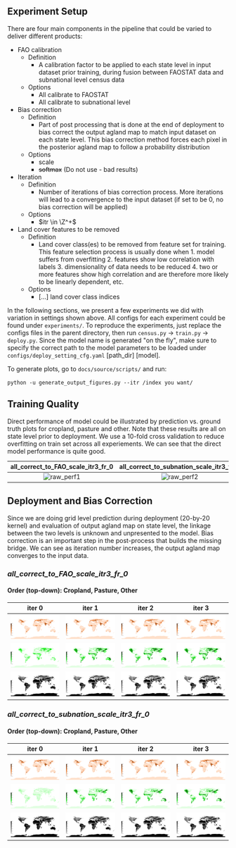 ## Experiment Setup

There are four main components in the pipeline that could be varied to deliver different products:
* FAO calibration
  * Definition
    * A calibration factor to be applied to each state level in input dataset prior training, during fusion between FAOSTAT data and subnational level census data
  * Options
    * All calibrate to FAOSTAT 
    * All calibrate to subnational level
* Bias correction 
  * Definition
    * Part of post processing that is done at the end of deployment to bias correct the output agland map to match input dataset on each state level. This bias correction method forces each pixel in the posterior agland map to follow a probability distribution 
  * Options
    * scale 
    * ~~softmax~~ (Do not use - bad results)
* Iteration
  * Definition
    * Number of iterations of bias correction process. More iterations will lead to a convergence to the input dataset (if set to be 0, no bias correction will be applied)
  * Options
    * $itr \in \Z^+$
* Land cover features to be removed
  * Definition
    * Land cover class(es) to be removed from feature set for training. This feature selection process is usually done when 1. model suffers from overfitting 2. features show low correlation with labels 3. dimensionality of data needs to be reduced 4. two or more features show high correlation and are therefore more likely to be linearly dependent, etc. 
  * Options
    * [...] land cover class indices

In the following sections, we present a few experiments we did with variation in settings shown above. All configs for each experiment could be found under ```experiments/```. To reproduce the experiments, just replace the configs files in  the parent directory, then run ```census.py``` -> ```train.py``` -> ```deploy.py```. Since the model name is generated "on the fly", make sure to specify the correct path to the model parameters to be loaded under ```configs/deploy_setting_cfg.yaml``` [path_dir] [model].

To generate plots, go to ```docs/source/scripts/``` and run:
```
python -u generate_output_figures.py --itr /index you want/
```

## Training Quality
Direct performance of model could be illustrated by prediction vs. ground truth plots for cropland, pasture and other. Note that these results are all on state level prior to deployment. We use a 10-fold cross validation to reduce overfitting on train set across all experiements. We can see that the direct model performance is quite good.  

|                                           all_correct_to_FAO_scale_itr3_fr_0                                           |                                           all_correct_to_subnation_scale_itr3_fr_0                                           |
| :--------------------------------------------------------------------------------------------------------------------: | :--------------------------------------------------------------------------------------------------------------------------: |
| ![raw_perf1](../docs/source/_static/img/model_outputs/all_correct_to_FAO_scale_itr3_fr_0/pred_vs_ground_truth_fig.png) | ![raw_perf2](../docs/source/_static/img/model_outputs/all_correct_to_subnation_scale_itr3_fr_0/pred_vs_ground_truth_fig.png) |


## Deployment and Bias Correction 
Since we are doing grid level prediction during deployment (20-by-20 kernel) and evaluation of output agland map on state level, the linkage between the two levels is unknown and unpresented to the model. Bias correction is an important step in the post-process that builds the missing bridge. We can see as iteration number increases, the output agland map converges to the input data. 

### *all_correct_to_FAO_scale_itr3_fr_0*
#### Order (top-down): Cropland, Pasture, Other
| iter 0                                                                                                                    | iter 1                                                                                                                    | iter 2                                                                                                                    | iter 3                                                                                                                    |
| ------------------------------------------------------------------------------------------------------------------------- | ------------------------------------------------------------------------------------------------------------------------- | ------------------------------------------------------------------------------------------------------------------------- | ------------------------------------------------------------------------------------------------------------------------- |
| ![cropland_map_itr0_1](../docs/source/_static/img/model_outputs/all_correct_to_FAO_scale_itr3_fr_0/output_0_cropland.png) | ![cropland_map_itr1_1](../docs/source/_static/img/model_outputs/all_correct_to_FAO_scale_itr3_fr_0/output_1_cropland.png) | ![cropland_map_itr2_1](../docs/source/_static/img/model_outputs/all_correct_to_FAO_scale_itr3_fr_0/output_2_cropland.png) | ![cropland_map_itr3_1](../docs/source/_static/img/model_outputs/all_correct_to_FAO_scale_itr3_fr_0/output_3_cropland.png) |
| ![pasture_map_itr0_1](../docs/source/_static/img/model_outputs/all_correct_to_FAO_scale_itr3_fr_0/output_0_pasture.png)   | ![pasture_map_itr1_1](../docs/source/_static/img/model_outputs/all_correct_to_FAO_scale_itr3_fr_0/output_1_pasture.png)   | ![pasture_map_itr2_1](../docs/source/_static/img/model_outputs/all_correct_to_FAO_scale_itr3_fr_0/output_2_pasture.png)   | ![pasture_map_itr3_1](../docs/source/_static/img/model_outputs/all_correct_to_FAO_scale_itr3_fr_0/output_3_pasture.png)   |
| ![other_map_itr0_1](../docs/source/_static/img/model_outputs/all_correct_to_FAO_scale_itr3_fr_0/output_0_other.png)       | ![other_map_itr1_1](../docs/source/_static/img/model_outputs/all_correct_to_FAO_scale_itr3_fr_0/output_1_other.png)       | ![other_map_itr2_1](../docs/source/_static/img/model_outputs/all_correct_to_FAO_scale_itr3_fr_0/output_2_other.png)       | ![other_map_itr3_1](../docs/source/_static/img/model_outputs/all_correct_to_FAO_scale_itr3_fr_0/output_3_other.png)       |



### *all_correct_to_subnation_scale_itr3_fr_0*
#### Order (top-down): Cropland, Pasture, Other
| iter 0                                                                                                                          | iter 1                                                                                                                          | iter 2                                                                                                                          | iter 3                                                                                                                          |
| ------------------------------------------------------------------------------------------------------------------------------- | ------------------------------------------------------------------------------------------------------------------------------- | ------------------------------------------------------------------------------------------------------------------------------- | ------------------------------------------------------------------------------------------------------------------------------- |
| ![cropland_map_itr0_2](../docs/source/_static/img/model_outputs/all_correct_to_subnation_scale_itr3_fr_0/output_0_cropland.png) | ![cropland_map_itr1_2](../docs/source/_static/img/model_outputs/all_correct_to_subnation_scale_itr3_fr_0/output_1_cropland.png) | ![cropland_map_itr2_2](../docs/source/_static/img/model_outputs/all_correct_to_subnation_scale_itr3_fr_0/output_2_cropland.png) | ![cropland_map_itr3_2](../docs/source/_static/img/model_outputs/all_correct_to_subnation_scale_itr3_fr_0/output_3_cropland.png) |
| ![pasture_map_itr0_2](../docs/source/_static/img/model_outputs/all_correct_to_subnation_scale_itr3_fr_0/output_0_pasture.png)   | ![pasture_map_itr1_2](../docs/source/_static/img/model_outputs/all_correct_to_subnation_scale_itr3_fr_0/output_1_pasture.png)   | ![pasture_map_itr2_2](../docs/source/_static/img/model_outputs/all_correct_to_subnation_scale_itr3_fr_0/output_2_pasture.png)   | ![pasture_map_itr3_2](../docs/source/_static/img/model_outputs/all_correct_to_subnation_scale_itr3_fr_0/output_3_pasture.png)   |
| ![other_map_itr0_2](../docs/source/_static/img/model_outputs/all_correct_to_subnation_scale_itr3_fr_0/output_0_other.png)       | ![other_map_itr1_2](../docs/source/_static/img/model_outputs/all_correct_to_subnation_scale_itr3_fr_0/output_1_other.png)       | ![other_map_itr2_2](../docs/source/_static/img/model_outputs/all_correct_to_subnation_scale_itr3_fr_0/output_2_other.png)       | ![other_map_itr3_2](../docs/source/_static/img/model_outputs/all_correct_to_subnation_scale_itr3_fr_0/output_3_other.png)       |






